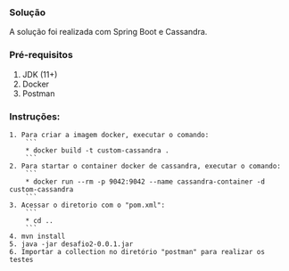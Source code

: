 ### Solução
A solução foi realizada com Spring Boot e Cassandra.

### Pré-requisitos
   1. JDK (11+) 
   2. Docker
   3. Postman
 
### Instruções:
    1. Para criar a imagem docker, executar o comando:
        ```
        * docker build -t custom-cassandra .
        ```
    2. Para startar o container docker de cassandra, executar o comando:
        ```
        * docker run --rm -p 9042:9042 --name cassandra-container -d custom-cassandra
        ```
    3. Acessar o diretorio com o "pom.xml":
        ```
        * cd ..
        ```
    4. mvn install
    5. java -jar desafio2-0.0.1.jar
    6. Importar a collection no diretório "postman" para realizar os testes